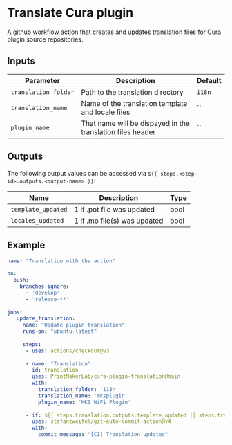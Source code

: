 # Translate Cura plugin 

A github workflow action that creates and updates translation files for Cura plugin source repositories.

## Inputs

| Parameter               | Description                                                | Default  |
| ----------------------- | ---------------------------------------------------------- | -------- |
| `translation_folder`    | Path to the translation directory                          | `i18n`   |
| `translation_name`      | Name of the translation template and locale files          | ``       |
| `plugin_name`           | That name will be dispayed in the translation files header | ``       |

## Outputs

The following output values can be accessed via `${{ steps.<step-id>.outputs.<output-name> }}`:

| Name                    | Description                                            | Type          |
| ----------------------- | ------------------------------------------------------ | ------------- |
| `template_updated`      | 1 if .pot file was updated                             | bool          |
| `locales_updated`       | 1 if .mo file(s) was updated                           | bool          |


## Example

```yaml
name: "Translation with the action"

on:
  push:
    branches-ignore:
      - 'develop'
      - 'release-**'
      
jobs:
   update_translation:
     name: "Update plugin translation"
     runs-on: "ubuntu-latest"
     
     steps:
      - uses: actions/checkout@v3
      
      - name: "Translation"
        id: translation
        uses: PrintMakerLab/cura-plugin-translation@main
        with:
          translation_folder: 'i18n'
          translation_name: 'mksplugin'
          plugin_name: 'MKS WiFi Plugin'
   
      - if: ${{ steps.translation.outputs.template_updated || steps.translation.outputs.locales_updated }}
        uses: stefanzweifel/git-auto-commit-action@v4
        with:
          commit_message: "[CI] Translation updated"
```